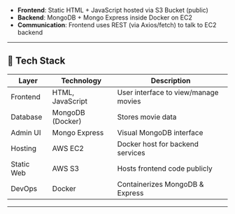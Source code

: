 
- **Frontend**: Static HTML + JavaScript hosted via S3 Bucket (public)
- **Backend**: MongoDB + Mongo Express inside Docker on EC2
- **Communication**: Frontend uses REST (via Axios/fetch) to talk to EC2 backend

---

## 🧱 Tech Stack

| Layer       | Technology          | Description                           |
|------------|---------------------|---------------------------------------|
| Frontend   | HTML, JavaScript    | User interface to view/manage movies  |
| Database   | MongoDB (Docker)    | Stores movie data                     |
| Admin UI   | Mongo Express       | Visual MongoDB interface              |
| Hosting    | AWS EC2             | Docker host for backend services      |
| Static Web | AWS S3              | Hosts frontend code publicly          |
| DevOps     | Docker              | Containerizes MongoDB & Express       |

---



